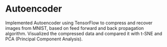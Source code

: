 # Autoencoder
Implemented Autoencoder using TensorFlow to compress and recover images from MNIST, based on feed forward and back propagation algorithm.
Visualized the compressed data and compared it with t-SNE and PCA (Principal Component Analysis).
